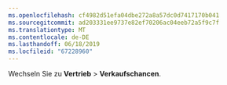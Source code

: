 ```yaml
---
ms.openlocfilehash: cf4982d51efa04dbe272a8a57dc0d7417170b041
ms.sourcegitcommit: ad203331ee9737e82ef70206ac04eeb72a5f9c7f
ms.translationtype: MT
ms.contentlocale: de-DE
ms.lasthandoff: 06/18/2019
ms.locfileid: "67228960"
---
```

Wechseln Sie zu **Vertrieb** > **Verkaufschancen**.